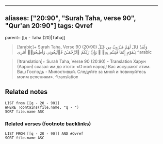 
---
aliases: ["20:90", "Surah Taha, verse 90", "Qur'an 20:90"]
tags: Qvref
---

parent:: [[q - Taha (20)|Taha]]

> [!arabic]+ Surah Taha, Verse 90 (20:90)
> <span class="quran-arabic">وَلَقَدْ قَالَ لَهُمْ هَـٰرُونُ مِن قَبْلُ يَـٰقَوْمِ إِنَّمَا فُتِنتُم بِهِۦ ۖ وَإِنَّ رَبَّكُمُ ٱلرَّحْمَـٰنُ فَٱتَّبِعُونِى وَأَطِيعُوٓا۟ أَمْرِى</span>
^arabic

> [!translation]+ Surah Taha, Verse 90 (20:90) - Translation
> Харун (Аарон) сказал им до этого: «О мой народ! Вас искушают этим. Ваш Господь - Милостивый. Следуйте за мной и повинуйтесь моим велениям».
^translation



## Related notes
```dataview
LIST from [[q - 20 - 90]]
WHERE !contains(file.name, "q - ")
SORT file.name ASC
```

### Related verses (footnote backlinks)
```dataview
LIST FROM [[q - 20 - 90]] AND #Qvref
SORT file.name ASC
```

